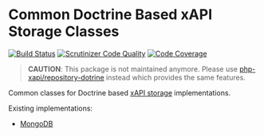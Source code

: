 Common Doctrine Based xAPI Storage Classes
==========================================

[![Build Status](https://travis-ci.org/php-xapi/xapi-doctrine-storage.svg?branch=master)](https://travis-ci.org/php-xapi/xapi-doctrine-storage)
[![Scrutinizer Code Quality](https://scrutinizer-ci.com/g/php-xapi/xapi-doctrine-storage/badges/quality-score.png?b=master)](https://scrutinizer-ci.com/g/php-xapi/xapi-doctrine-storage/?branch=master)
[![Code Coverage](https://scrutinizer-ci.com/g/php-xapi/xapi-doctrine-storage/badges/coverage.png?b=master)](https://scrutinizer-ci.com/g/php-xapi/xapi-doctrine-storage/?branch=master)

> **CAUTION**: This package is not maintained anymore. Please use [php-xapi/repository-dotrine](https://github.com/php-xapi/repository-doctrine) instead which provides the same features.

Common classes for Doctrine based [xAPI storage](https://github.com/php-xapi/xapi-storage-api/)
implementations.

Existing implementations:

* [MongoDB](https://github.com/php-xapi/xapi-mongodb-storage/)
